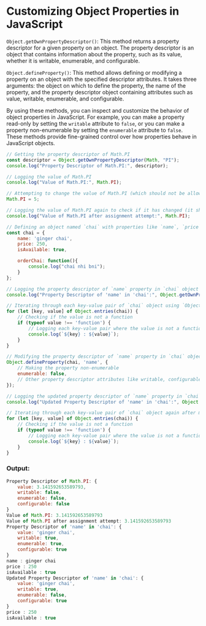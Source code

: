 # Customizing Object Properties in JavaScript

`Object.getOwnPropertyDescriptor()`: This method returns a property descriptor for a given property on an object. The property descriptor is an object that contains information about the property, such as its value, whether it is writable, enumerable, and configurable.

`Object.defineProperty()`: This method allows defining or modifying a property on an object with the specified descriptor attributes. It takes three arguments: the object on which to define the property, the name of the property, and the property descriptor object containing attributes such as value, writable, enumerable, and configurable.

By using these methods, you can inspect and customize the behavior of object properties in JavaScript. For example, you can make a property read-only by setting the `writable` attribute to `false`, or you can make a property non-enumerable by setting the `enumerable` attribute to `false`. These methods provide fine-grained control over how properties behave in JavaScript objects.

```javascript
// Getting the property descriptor of Math.PI
const descriptor = Object.getOwnPropertyDescriptor(Math, "PI");
console.log("Property Descriptor of Math.PI:", descriptor);

// Logging the value of Math.PI
console.log("Value of Math.PI:", Math.PI);

// Attempting to change the value of Math.PI (which should not be allowed because Math.PI is read-only)
Math.PI = 5; 

// Logging the value of Math.PI again to check if it has changed (it should not have changed)
console.log("Value of Math.PI after assignment attempt:", Math.PI);

// Defining an object named `chai` with properties like `name`, `price`, `isAvailable`, and a method `orderChai`
const chai = {
    name: 'ginger chai',
    price: 250,
    isAvailable: true,

    orderChai: function(){
        console.log("chai nhi bni");
    }
};

// Logging the property descriptor of `name` property in `chai` object
console.log("Property Descriptor of 'name' in 'chai':", Object.getOwnPropertyDescriptor(chai, "name"));

// Iterating through each key-value pair of `chai` object using `Object.entries()`
for (let [key, value] of Object.entries(chai)) {
    // Checking if the value is not a function
    if (typeof value !== 'function') {
        // Logging each key-value pair where the value is not a function
        console.log(`${key} : ${value}`);
    }
}

// Modifying the property descriptor of `name` property in `chai` object
Object.defineProperty(chai, 'name', {
    // Making the property non-enumerable
    enumerable: false,
    // Other property descriptor attributes like writable, configurable, etc., are not set here so they retain their default values
});

// Logging the updated property descriptor of `name` property in `chai` object
console.log("Updated Property Descriptor of 'name' in 'chai':", Object.getOwnPropertyDescriptor(chai, "name"));

// Iterating through each key-value pair of `chai` object again after modifying the property descriptor
for (let [key, value] of Object.entries(chai)) {
    // Checking if the value is not a function
    if (typeof value !== 'function') {
        // Logging each key-value pair where the value is not a function
        console.log(`${key} : ${value}`);
    }
}
```

### Output:

```js
Property Descriptor of Math.PI: {
    value: 3.141592653589793,
    writable: false,
    enumerable: false,
    configurable: false
}
Value of Math.PI: 3.141592653589793
Value of Math.PI after assignment attempt: 3.141592653589793
Property Descriptor of 'name' in 'chai': {
    value: 'ginger chai',
    writable: true,
    enumerable: true,
    configurable: true
}
name : ginger chai
price : 250
isAvailable : true
Updated Property Descriptor of 'name' in 'chai': {
    value: 'ginger chai',
    writable: true,
    enumerable: false,
    configurable: true
}
price : 250
isAvailable : true
```